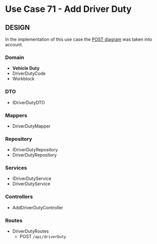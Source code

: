 # Use Case 71 - Add Driver Duty #

## DESIGN ##

In the implementation of this use case the [POST diagram](../POST.png) was taken into account.

### Domain ###
* **Vehicle Duty**
* DriverDutyCode
* Workblock


### DTO ###
* IDriverDutyDTO

### Mappers ###
* DriverDutyMapper

### Repository ###
* IDriverDutyRepository
* DriverDutyRepository

### Services ###
* IDriverDutyService
* DriverDutyService

### Controllers ###
* AddDriverDutyController

### Routes ###
* DriverDutyRoutes
    * POST ```/api/driverDuty```